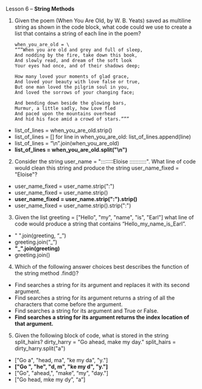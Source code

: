 Lesson 6 – **String Methods**

1.	Given the poem (When You Are Old, by W. B. Yeats) saved as multiline string as shown in the code block, what code could we use to create a list that contains a string of each line in the poem?

		when_you_are_old = \
		“””When you are old and grey and full of sleep,
		And nodding by the fire, take down this book,
		And slowly read, and dream of the soft look
		Your eyes had once, and of their shadows deep;

		How many loved your moments of glad grace,
		And loved your beauty with love false or true,
		But one man loved the pilgrim soul in you,
		And loved the sorrows of your changing face;

		And bending down beside the glowing bars,
		Murmur, a little sadly, how Love fled
		And paced upon the mountains overhead
		And hid his face amid a crowd of stars.”””

-	list_of_lines = when_you_are_old.strip()
-	list_of_lines = []
for line in when_you_are_old:
	list_of_lines.append(line)
-	list_of_lines = “\n”.join(when_you_are_old)
-	**list_of_lines = when_you_are_old.split("\n")**
2.	Consider the string user_name = "::::::::Eloise :::::::::::". What line of code would clean this string and produce the string user_name_fixed = "Eloise"?
-	user_name_fixed = user_name.strip(":")
-	user_name_fixed = user_name.strip()
-	**user_name_fixed = user_name.strip(":").strip()**
-	user_name_fixed = user_name.strip().strip(":")
3.	Given the list greeting = ["Hello", "my", "name", "is", "Earl"] what line of code would produce a string that contains “Hello_my_name_is_Earl”.
-	" ".join(greeting, “_”)
-	greeting.join(“_”)
-	**"_".join(greeting)**
-	greeting.join()
4.	Which of the following answer choices best describes the function of the string method .find()?
-	Find searches a string for its argument and replaces it with its second argument.
-	Find searches a string for its argument returns a string of all the characters that come before the argument.
-	Find searches a string for its argument and True or False.
-	**Find searches a string for its argument returns the index location of that argument.**
5.	Given the following block of code, what is stored in the string split_hairs?
dirty_harry = "Go ahead, make my day."
split_hairs = dirty_harry.split("a")
-	["Go a", "head, ma", "ke my da", "y."]
-	**["Go ", "he", "d, m", "ke my d", "y."]**
-	["Go", "ahead,", "make”, “my", "day."]
-	["Go head, mke my dy”, “a”]
